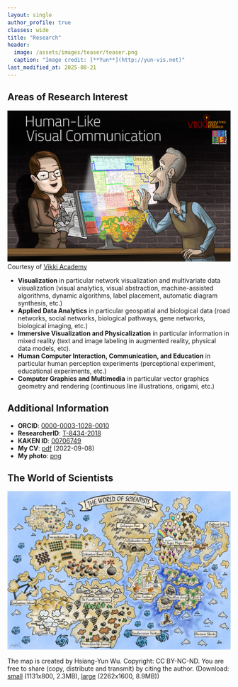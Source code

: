 ```yaml
---
layout: single
author_profile: true
classes: wide
title: "Research"
header:
  image: /assets/images/teaser/teaser.png
  caption: "Image credit: [**Yun**](http://yun-vis.net)"
last_modified_at: 2025-08-21
---
```


## Areas of Research Interest

![The World of Scientists](/assets/images/illustrations/yun-vikii-small.jpg)
Courtesy of [Vikki Academy](https://www.vikkiacademy.com/)

- **Visualization** in particular network visualization and multivariate data visualization (visual analytics, visual abstraction, machine-assisted algorithms, dynamic algorithms, label placement, automatic diagram
synthesis, etc.)
- **Applied Data Analytics** in particular geospatial and biological data (road networks, social networks, biological pathways, gene networks, biological imaging, etc.)
- **Immersive Visualization and Physicalization** in particular information in mixed reality (text and image labeling in augmented reality, physical data models, etc).
- **Human Computer Interaction, Communication, and Education** in particular human perception experiments (perceptional experiment, educational experiments, etc.)
- **Computer Graphics and Multimedia** in particular vector graphics geometry and rendering (continuous line illustrations, origami, etc.)

## Additional Information

- **ORCID**: [0000-0003-1028-0010](https://orcid.org/0000-0003-1028-0010)  
- **ResearcherID**: [T-8434-2018](https://publons.com/researcher/T-8434-2018/)  
- **KAKEN ID**: [00706749](https://kaken.nii.ac.jp/ja/search/?qm=00706749)  
- **My CV**: [pdf](/assets/resources/cv_wu.pdf) (2022-09-08)  
- **My photo**: [png](/assets/images/photos/yun.png)  

## The World of Scientists

![The World of Scientists](/assets/images/the_world_of_scientists/The_world_of_scientists-label-small.png)

The map is created by Hsiang-Yun Wu. Copyright: CC BY-NC-ND. You are free to share (copy, distribute and transmit) by citing the author. (Download: [small](/assets/images/the_world_of_scientists/The_world_of_scientists-label-small.png) (1131x800, 2.3MB), [large](/assets/images/the_world_of_scientists/The_world_of_scientists-label-large.png) (2262x1600, 8.9MB))